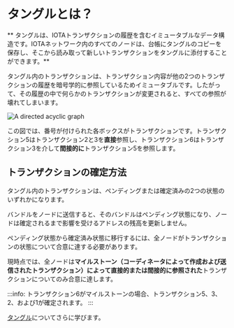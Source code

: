# タングルとは？
<!-- # What is the Tangle? -->

** タングルは、IOTAトランザクションの履歴を含むイミュータブルなデータ構造です。IOTAネットワーク内のすべてのノードは、台帳にタングルのコピーを保存し、そこから読み取って新しいトランザクションをタングルに添付することができます。**
<!-- **The Tangle is the immutable data structure that contains a history of IOTA transactions. All nodes in an IOTA network store a copy of the Tangle in their ledgers and can read from it and attach new transactions to it.** -->

タングル内のトランザクションは、トランザクション内容が他の2つのトランザクションの履歴を暗号学的に参照しているためイミュータブルです。したがって、その履歴の中で何らかのトランザクションが変更されると、すべての参照が壊れてしまいます。
<!-- Transactions in the Tangle are immutable because their contents are cryptographically referenced to the history of two other transactions. So, if any transaction were to change in that history, all the references would be broken. -->

![A directed acyclic graph](../images/dag.png)

この図では、番号が付けられた各ボックスがトランザクションです。トランザクション5はトランザクション2と3を**直接**参照し、トランザクション6はトランザクション3を介して**間接的に**トランザクション5を参照します。
<!-- In this diagram, each numbered box is a transaction. Transaction 5 **directly** references transactions 2 and 3, and transaction 6 **indirectly** references transaction 3 (through transaction 5). -->

## トランザクションの確定方法
<!-- ## How a transaction becomes confirmed -->

タングル内のトランザクションは、ペンディングまたは確定済みの2つの状態のいずれかになります。
<!-- Transactions in the Tangle can be in one of two states: Pending or confirmed. -->

バンドルをノードに送信すると、そのバンドルはペンディング状態になり、ノードは確定されるまで影響を受けるアドレスの残高を更新しません。
<!-- When you send a bundle to a node, that bundle is pending and the node doesn't update the balances of the affected addresses until it's confirmed. -->

ペンディング状態から確定済み状態に移行するには、全ノードがトランザクションの状態について合意に達する必要があります。
<!-- To go from a pending state to a confirmed state, nodes must reach consensus on the state of a transaction. -->

現時点では、全ノードは**マイルストーン（コーディネータによって作成および送信されたトランザクション）によって直接的または間接的に参照された**トランザクションについてのみ合意に達します。
<!-- At the moment, nodes reach a consensus on transactions that are **directly or indirectly referenced by a milestone** (transaction that's created and sent by the Coordinator). -->

:::info:
トランザクション6がマイルストーンの場合、トランザクション5、3、2、および1が確定されます。
:::
<!-- :::info: -->
<!-- If transaction 6 were a milestone, then transaction 5, 3, 2, and 1 would all be confirmed. -->
<!-- ::: -->

[タングル](root://dev-essentials/0.1/concepts/the-tangle.md)についてさらに学びます。
<!-- Learn more about [the Tangle](root://dev-essentials/0.1/concepts/the-tangle.md). -->
